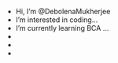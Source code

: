 -  Hi, I’m @DebolenaMukherjee
-  I’m interested in coding...
-  I’m currently learning BCA ...
-  
- 
- 

<!---
DebolenaMukherjee/DebolenaMukherjee is a ✨ special ✨ repository because its `README.md` (this file) appears on your GitHub profile.
You can click the Preview link to take a look at your changes.
--->
